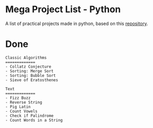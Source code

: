 Mega Project List - Python
========

A list of practical projects made in python, based on this [repository](https://github.com/karan/Projects).



Done
==================

    Classic Algorithms
    =============
    - Collatz Conjecture
    - Sorting: Merge Sort
    - Sorting: Bubble Sort
    - Sieve of Eratosthenes

	Text
	=============
	- Fizz Buzz
	- Reverse String
	- Pig Latin
    - Count Vowels
	- Check if Palindrome
	- Count Words in a String
